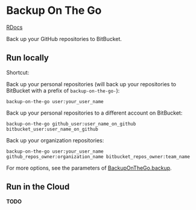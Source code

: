 # Backup On The Go

[RDocs][1]

Back up your GitHub repositories to BitBucket.

## Run locally

Shortcut:

Back up your personal repositories (will back up your repositories to BitBucket
with a prefix of `backup-on-the-go-`):

    backup-on-the-go user:your_user_name

Back up your personal repositories to a different account on BitBucket:

    backup-on-the-go github_user:user_name_on_github bitbucket_user:user_name_on_github

Back up your organization repositories:

    backup-on-the-go user:your_user_name github_repos_owner:organization_name bitbucket_repos_owner:team_name

For more options, see the parameters of [BackupOnTheGo.backup][2].


## Run in the Cloud

**TODO**

[1]: http://rubydoc.info/github/xuhdev/backup-on-the-go/master/frames
[2]: http://rubydoc.info/github/xuhdev/backup-on-the-go/master/BackupOnTheGo.backup
